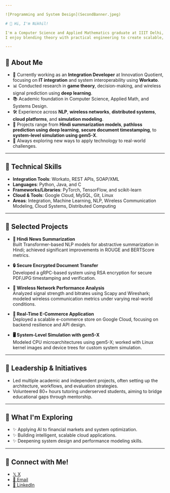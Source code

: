 ```yaml
---

![Programming and System Design](SecondBanner.jpeg)

# 👋 Hi, I'm Nikhil!

I'm a Computer Science and Applied Mathematics graduate at IIIT Delhi, passionate about building robust systems at the intersection of **technology**, **finance**, and **machine learning**.  
I enjoy blending theory with practical engineering to create scalable, efficient solutions.

---
```


## 🔹 About Me
- 💼 Currently working as an **Integration Developer** at Innovation Quotient, focusing on **IT integration** and system interoperability using **Workato**.
- 📊 Conducted research in **game theory**, decision-making, and wireless signal prediction using **deep learning**.
- 📚 Academic foundation in Computer Science, Applied Math, and Systems Design.
- 🛠️ Experience across **NLP**, **wireless networks**, **distributed systems**, **cloud platforms**, and **simulation modeling**.
- 🔬 Projects range from **Hindi summarization models**, **pathloss prediction using deep learning**, **secure document timestamping**, to **system-level simulation using gem5-X**.
- 🧠 Always exploring new ways to apply technology to real-world challenges.

---

## 🔹 Technical Skills
- **Integration Tools**: Workato, REST APIs, SOAP/XML
- **Languages**: Python, Java, and C
- **Frameworks/Libraries**: PyTorch, TensorFlow, and scikit-learn
- **Cloud & Tools**: Google Cloud, MySQL, Git, Linux
- **Areas**: Integration, Machine Learning, NLP, Wireless Communication Modeling, Cloud Systems, Distributed Computing

---

## 🔹 Selected Projects
- **🔗 Hindi News Summarization**  
  Built Transformer-based NLP models for abstractive summarization in Hindi; achieved significant improvements in ROUGE and BERTScore metrics.
  
- **🔒 Secure Encrypted Document Transfer**  
  Developed a gRPC-based system using RSA encryption for secure PDF/JPG timestamping and verification.

- **📡 Wireless Network Performance Analysis**  
  Analyzed signal strength and bitrates using Scapy and Wireshark; modeled wireless communication metrics under varying real-world conditions.

- **🛒 Real-Time E-Commerce Application**  
  Deployed a scalable e-commerce store on Google Cloud, focusing on backend resilience and API design.

- **🖥️ System-Level Simulation with gem5-X**  
  Modeled CPU microarchitectures using gem5-X; worked with Linux kernel images and device trees for custom system simulation.

---

## 🔹 Leadership & Initiatives
- Led multiple academic and independent projects, often setting up the architecture, workflows, and evaluation strategies.
- Volunteered 80+ hours tutoring underserved students, aiming to bridge educational gaps through mentorship.

---

## 🔹 What I'm Exploring
- ✨ Applying AI to financial markets and system optimization.
- ✨ Building intelligent, scalable cloud applications.
- ✨ Deepening system design and performance modeling skills.

---

## 🔹 Connect with Me!
- [𝕏 X](https://x.com/_nikhil_suri)
- [📧 Email](mailto:nikhilsuri03@gmail.com)
- [🔗 LinkedIn](https://www.linkedin.com/in/-nikhil-suri/)

